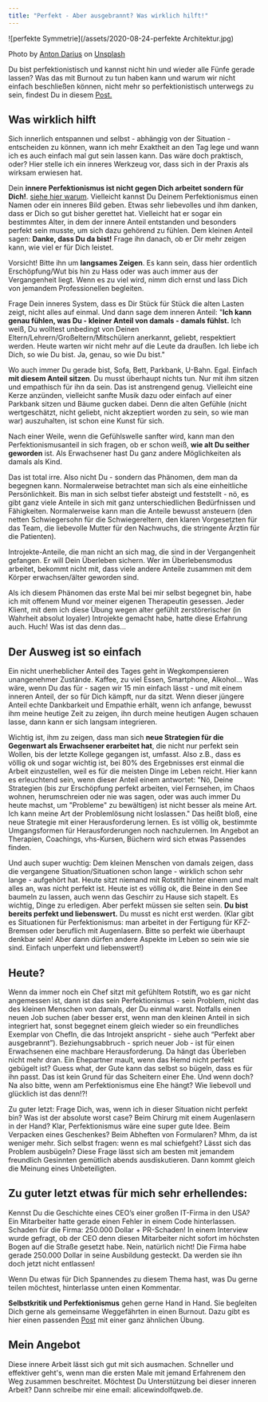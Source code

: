 ```yaml
---
title: "Perfekt - Aber ausgebrannt? Was wirklich hilft!"
---
```


![perfekte Symmetrie](/assets/2020-08-24-perfekte Architektur.jpg)

<span>Photo by <a href="https://unsplash.com/@thesollers?utm_source=unsplash&amp;utm_medium=referral&amp;utm_content=creditCopyText">Anton Darius</a> on <a href="https://unsplash.com/s/photos/perfection?utm_source=unsplash&amp;utm_medium=referral&amp;utm_content=creditCopyText">Unsplash</a></span>

Du bist perfektionistisch und kannst nicht hin und wieder alle Fünfe gerade lassen? Was das mit Burnout zu tun haben kann und warum wir nicht einfach beschließen können, nicht mehr so perfektionistisch unterwegs zu sein, findest Du in diesem [Post.](/2020/08/18/Perfektionismus-und-Burnout.html) 

## Was wirklich hilft
Sich innerlich entspannen und selbst - abhängig von der Situation - entscheiden zu können, wann ich mehr Exaktheit an den Tag lege und wann ich es auch einfach mal gut sein lassen kann. Das wäre doch praktisch, oder? Hier stelle ich ein inneres Werkzeug vor, dass sich in der Praxis als wirksam erwiesen hat.


Dein **innere Perfektionismus ist nicht gegen Dich arbeitet sondern für Dich!**. [siehe hier warum](/2020/08/18/Perfektionismus-und-Burnout.html). Vielleicht kannst Du Deinem Perfektionismus einen Namen oder ein inneres Bild geben. Etwas sehr liebevolles und ihm danken, dass er Dich so gut bisher gerettet hat. Vielleicht hat er sogar ein bestimmtes Alter, in dem der innere Anteil entstanden und besonders perfekt sein musste, um sich dazu gehörend zu fühlen. Dem kleinen Anteil sagen: **Danke, dass Du da bist!** Frage ihn danach, ob er Dir mehr zeigen kann, wie viel er für Dich leistet. 

Vorsicht! Bitte ihn um **langsames Zeigen**. Es kann sein, dass hier ordentlich Erschöpfung/Wut bis hin zu Hass oder was auch immer aus der Vergangenheit liegt. Wenn es zu viel wird, nimm dich ernst und lass Dich von jemandem Professionellen begleiten. 

Frage Dein inneres System, dass es Dir Stück für Stück die alten Lasten zeigt, nicht alles auf einmal. Und dann sage dem inneren Anteil: "**Ich kann genau fühlen, was Du - kleiner Anteil von damals - damals fühlst.** Ich weiß, Du wolltest unbedingt von Deinen Eltern/Lehrern/Großeltern/Mitschülern anerkannt, geliebt, respektiert werden. Heute warten wir nicht mehr auf die Leute da draußen. Ich liebe ich Dich, so wie Du bist. Ja, genau, so wie Du bist." 

Wo auch immer Du gerade bist, Sofa, Bett, Parkbank, U-Bahn. Egal. Einfach **mit diesem Anteil sitzen**. Du musst überhaupt nichts tun. Nur mit ihm sitzen und empathisch für ihn da sein. Das ist anstrengend genug. Vielleicht eine Kerze anzünden, vielleicht sanfte Musik dazu oder einfach auf einer Parkbank sitzen und Bäume gucken dabei. Denn die alten Gefühle (nicht wertgeschätzt, nicht geliebt, nicht akzeptiert worden zu sein, so wie man war) auszuhalten, ist schon eine Kunst für sich. 

Nach einer Weile, wenn die Gefühlswelle sanfter wird, kann man den Perfektionismusanteil in sich fragen, ob er schon weiß, **wie alt Du seither geworden** ist. Als Erwachsener hast Du ganz andere Möglichkeiten als damals als Kind. 

Das ist total irre. Also nicht Du - sondern das Phänomen, dem man da begegnen kann. Normalerweise betrachtet man sich als eine einheitliche Persönlichkeit. Bis man in sich selbst tiefer absteigt und feststellt - nö, es gibt ganz viele Anteile in sich mit ganz unterschiedlichen Bedürfnissen und Fähigkeiten. Normalerweise kann man die Anteile bewusst ansteuern (den netten Schwiegersohn für die Schwiegereltern, den klaren Vorgesetzten für das Team, die liebevolle Mutter für den Nachwuchs, die stringente Ärztin für die Patienten). 

Introjekte-Anteile, die man nicht an sich mag, die sind in der Vergangenheit gefangen. Er will Dein Überleben sichern. Wer im Überlebensmodus arbeitet, bekommt nicht mit, dass viele andere Anteile zusammen mit dem Körper erwachsen/älter geworden sind. 

Als ich diesem Phänomen das erste Mal bei mir selbst begegnet bin, habe ich mit offenem Mund vor meiner eigenen Therapeutin gesessen. Jeder Klient, mit dem ich diese Übung wegen alter gefühlt zerstörerischer (in Wahrheit absolut loyaler) Introjekte gemacht habe, hatte diese Erfahrung auch. Huch! Was ist das denn das…

## Der Ausweg ist so einfach
Ein nicht unerheblicher Anteil des Tages geht in Wegkompensieren unangenehmer Zustände. Kaffee, zu viel Essen, Smartphone, Alkohol... Was wäre, wenn Du das für - sagen wir 15 min einfach lässt - und mit einem inneren Anteil, der so für Dich kämpft, nur da sitzt. Wenn dieser jüngere Anteil echte Dankbarkeit und Empathie erhält, wenn ich anfange, bewusst ihm meine heutige Zeit zu zeigen, ihn durch meine heutigen Augen schauen lasse, dann kann er sich langsam integrieren. 

Wichtig ist, ihm zu zeigen, dass man sich **neue Strategien für die Gegenwart als Erwachsener erarbeitet hat**, die nicht nur perfekt sein Wollen, bis der letzte Kollege gegangen ist, umfasst. Also z.B., dass es völlig ok und sogar wichtig ist, bei 80% des Ergebnisses erst einmal die Arbeit einzustellen, weil es für die meisten Dinge im Leben reicht. Hier kann es erleuchtend sein, wenn dieser Anteil einem antwortet: "Nö, Deine Strategien (bis zur Erschöpfung perfekt arbeiten, viel Fernsehen, im Chaos wohnen, herumschreien oder nie was sagen, oder was auch immer Du heute machst, um "Probleme" zu bewältigen) ist nicht besser als meine Art. Ich kann meine Art der Problemlösung nicht loslassen." Das heißt bloß, eine neue Strategie mit einer Herausforderung lernen. Es ist völlig ok, bestimmte Umgangsformen für Herausforderungen noch nachzulernen. Im Angebot an Therapien, Coachings, vhs-Kursen, Büchern wird sich etwas Passendes finden. 

Und auch super wuchtig: Dem kleinen Menschen von damals zeigen, dass die vergangene Situation/Situationen schon lange - wirklich schon sehr lange - aufgehört hat. Heute sitzt niemand mit Rotstift hinter einem und malt alles an, was nicht perfekt ist. Heute ist es völlig ok, die Beine in den See baumeln zu lassen, auch wenn das Geschirr zu Hause sich stapelt. Es wichtig, Dinge zu erledigen. Aber perfekt müssen sie selten sein. **Du bist bereits perfekt und liebenswert.** Du musst es nicht erst werden. (Klar gibt es Situationen für Perfektionismus: man arbeitet in der Fertigung für KFZ-Bremsen oder beruflich mit Augenlasern. Bitte so perfekt wie überhaupt denkbar sein! Aber dann dürfen andere Aspekte im Leben so sein wie sie sind. Einfach unperfekt und liebenswert!) 

## Heute?
Wenn da immer noch ein Chef sitzt mit gefühltem Rotstift, wo es gar nicht angemessen ist, dann ist das sein Perfektionismus - sein Problem, nicht das des kleinen Menschen von damals, der Du einmal warst. Notfalls einen neuen Job suchen (aber besser erst, wenn man den kleinen Anteil in sich integriert hat, sonst begegnet einem gleich wieder so ein freundliches Exemplar von ChefIn, die das Introjekt anspricht - siehe auch “Perfekt aber ausgebrannt”).  Beziehungsabbruch - sprich neuer Job - ist für einen Erwachsenen eine machbare Herausforderung. Da hängt das Überleben nicht mehr dran. Ein Ehepartner mault, wenn das Hemd nicht perfekt gebügelt ist? Guess what, der Gute kann das selbst so bügeln, dass es für ihn passt. Das ist kein Grund für das Scheitern einer Ehe. Und wenn doch? Na also bitte, wenn am Perfektionismus eine Ehe hängt? Wie liebevoll und glücklich ist das denn!?!

Zu guter letzt: Frage Dich, was, wenn ich in dieser Situation nicht perfekt bin? Was ist der absolute worst case? Beim Chirurg mit einem Augenlasern in der Hand? Klar, Perfektionismus wäre eine super gute Idee. Beim Verpacken eines Geschenkes? Beim Abheften von Formularen? Mhm, da ist weniger mehr. Sich selbst fragen: wenn es mal schiefgeht? Lässt sich das Problem ausbügeln? Diese Frage lässt sich am besten mit jemandem freundlich Gesinnten gemütlich abends ausdiskutieren. Dann kommt gleich die Meinung eines Unbeteiligten. 

## Zu guter letzt etwas für mich sehr erhellendes: 
Kennst Du die Geschichte eines CEO’s einer großen IT-Firma in den USA? Ein Mitarbeiter hatte gerade einen Fehler in einem Code hinterlassen. Schaden für die Firma: 250.000 Dollar + PR-Schaden! In einem Interview wurde gefragt, ob der CEO denn diesen Mitarbeiter nicht sofort im höchsten Bogen auf die Straße gesetzt habe. Nein, natürlich nicht! Die Firma habe gerade 250.000 Dollar in seine Ausbildung gesteckt. Da werden sie ihn doch jetzt nicht entlassen!

Wenn Du etwas für Dich Spannendes zu diesem Thema hast, was Du gerne teilen möchtest, hinterlasse unten einen Kommentar. 

**Selbstkritik und Perfektionismus** gehen gerne Hand in Hand. Sie begleiten Dich gerne als gemeinsame Weggefährten in einen Burnout. Dazu gibt es hier einen passenden [Post](/2020/03/28/Selbstkritik-beenden-Teil1.html) mit einer ganz ähnlichen Übung. 

## Mein Angebot
Diese innere Arbeit lässt sich gut mit sich ausmachen. Schneller und effektiver geht's, wenn man die ersten Male mit jemand Erfahrenem den Weg zusammen beschreitet. Möchtest Du Unterstützung bei dieser inneren Arbeit? Dann schreibe mir eine email: alicewindolfqweb.de.


